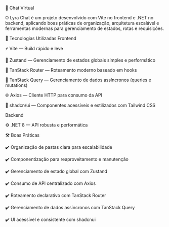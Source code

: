 💬 Chat Virtual

O Lyra Chat é um projeto desenvolvido com Vite no frontend e .NET no backend, aplicando boas práticas de organização, arquitetura escalável e ferramentas modernas para gerenciamento de estados, rotas e requisições.

🚀 Tecnologias Utilizadas
Frontend

⚡ Vite
 — Build rápido e leve

🎯 Zustand
 — Gerenciamento de estados globais simples e performático

🧭 TanStack Router
 — Roteamento moderno baseado em hooks

🔄 TanStack Query
 — Gerenciamento de dados assíncronos (queries e mutations)

🌐 Axios
 — Cliente HTTP para consumo da API

🎨 shadcn/ui
 — Componentes acessíveis e estilizados com Tailwind CSS

Backend

⚙️ .NET 8
 — API robusta e performática
 
🛠️ Boas Práticas

✔️ Organização de pastas clara para escalabilidade

✔️ Componentização para reaproveitamento e manutenção

✔️ Gerenciamento de estado global com Zustand

✔️ Consumo de API centralizado com Axios

✔️ Roteamento declarativo com TanStack Router

✔️ Gerenciamento de dados assíncronos com TanStack Query

✔️ UI acessível e consistente com shadcnui
